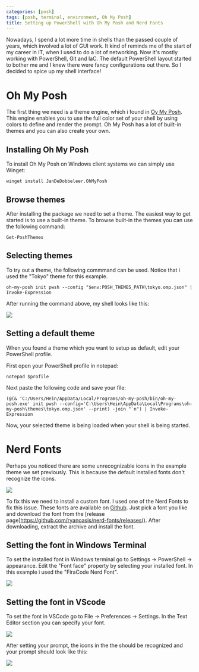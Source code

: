 ```yaml
---
categories: [posh]
tags: [posh, terminal, environment, Oh My Posh]
title: Setting up PowerShell with Oh My Posh and Nerd Fonts
---
```


Nowadays, I spend a lot more time in shells than the passed couple of years, which involved a lot of GUI work. It kind of reminds me of the start of my career in IT, when I used to do a lot of networking. Now it's mostly working with PowerShell, Git and IaC. The default PowerShell layout started to bother me and I knew there were fancy configurations out there. So I decided to spice up my shell interface!

# Oh My Posh
The first thing we need is a theme engine, which i found in [Oy My Posh](https://ohmyposh.dev/). This engine enables you to use the full color set of your shell by using colors to define and render the prompt. Oh My Posh has a lot of built-in themes and you can also create your own.

## Installing Oh My Posh
To install Oh My Posh on Windows client systems we can simply use Winget:

```
winget install JanDeDobbeleer.OhMyPosh
```

## Browse themes
After installing the package we need to set a theme. The easiest way to get started is to use a built-in theme. To browse built-in the themes you can use the following command:

```
Get-PoshThemes
```

## Selecting themes
To try out a theme, the following commmand can be used. Notice that i used the "Tokyo" theme for this example.
```
oh-my-posh init pwsh --config "$env:POSH_THEMES_PATH\tokyo.omp.json" | Invoke-Expression
```

After running the command above, my shell looks like this:

![](../../img/TokyoThemeNoFont.png)

## Setting a default theme
When you found a theme which you want to setup as default, edit your PowerShell profile.

First open your PowerShell profile in notepad:
```
notepad $profile
```

Next paste the following code and save your file:

```
(@(& 'C:/Users/Hein/AppData/Local/Programs/oh-my-posh/bin/oh-my-posh.exe' init pwsh --config='C:\Users\Hein\AppData\Local\Programs\oh-my-posh\themes\tokyo.omp.json' --print) -join "`n") | Invoke-Expression
```
Now, your selected theme is being loaded when your shell is being started.

# Nerd Fonts
Perhaps you noticed there are some unrecognizable icons in the example theme we set previously. This is because the default installed fonts don't recognize the icons. 

![](../../img/TokyoThemeErrorFont.png)

To fix this we need to install a custom font. I used one of the Nerd Fonts to fix this issue. These fonts are available on [Github](https://github.com/ryanoasis/nerd-fonts). Just pick a font you like and download the font from the [release page]https://github.com/ryanoasis/nerd-fonts/releases(). After downloading, extract the archive and install the font.

## Setting the font in Windows Terminal

To set the installed font in Windows terminal go to Settings -> PowerShell -> appearance. Edit the "Font face" property by selecting your installed font. In this example i used the "FiraCode Nerd Font".

![](../../img/WindowsTerminalFont.png)

## Setting the font in VScode

To set the font in VSCode go to File -> Preferences -> Settings. In the Text Editor section you can specify your font.

![](../../img/VScodefont.png)

After setting your prompt, the icons in the the should be recognized and your prompt should look like this:

![](../../img/TokyoThemeFont.png)